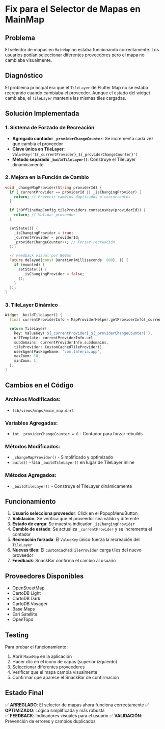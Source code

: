 # Fix para el Selector de Mapas en MainMap

## Problema

El selector de mapas en `MainMap` no estaba funcionando correctamente. Los usuarios podían seleccionar diferentes proveedores pero el mapa no cambiaba visualmente.

## Diagnóstico

El problema principal era que el `TileLayer` de Flutter Map no se estaba recreando cuando cambiaba el proveedor. Aunque el estado del widget cambiaba, el `TileLayer` mantenía las mismas tiles cargadas.

## Solución Implementada

### 1. Sistema de Forzado de Recreación

- **Agregado contador `_providerChangeCounter`**: Se incrementa cada vez que cambia el proveedor
- **Clave única en TileLayer**: `ValueKey('${_currentProvider}_${_providerChangeCounter}')`
- **Método separado `_buildTileLayer()`**: Construye el TileLayer dinámicamente

### 2. Mejora en la Función de Cambio

```dart
void _changeMapProvider(String providerId) {
  if (_currentProvider == providerId || _isChangingProvider) {
    return; // Prevenir cambios duplicados o concurrentes
  }

  if (!OfflineMapConfig.tileProviders.containsKey(providerId)) {
    return; // Validar proveedor
  }

  setState(() {
    _isChangingProvider = true;
    _currentProvider = providerId;
    _providerChangeCounter++; // Forzar recreación
  });

  // Feedback visual por 800ms
  Future.delayed(const Duration(milliseconds: 800), () {
    if (mounted) {
      setState(() {
        _isChangingProvider = false;
      });
    }
  });
}
```

### 3. TileLayer Dinámico

```dart
Widget _buildTileLayer() {
  final currentProviderInfo = MapProviderHelper.getProviderInfo(_currentProvider);

  return TileLayer(
    key: ValueKey('${_currentProvider}_${_providerChangeCounter}'),
    urlTemplate: currentProviderInfo.url,
    subdomains: currentProviderInfo.subdomains,
    tileProvider: CustomCachedTileProvider(),
    userAgentPackageName: 'com.laferia.app',
    maxZoom: 18,
    minZoom: 1,
  );
}
```

## Cambios en el Código

### Archivos Modificados:

- `lib/views/maps/main_map.dart`

### Variables Agregadas:

- `int _providerChangeCounter = 0` - Contador para forzar rebuilds

### Métodos Modificados:

- `_changeMapProvider()` - Simplificado y optimizado
- `build()` - Usa `_buildTileLayer()` en lugar de TileLayer inline

### Métodos Agregados:

- `_buildTileLayer()` - Construye el TileLayer dinámicamente

## Funcionamiento

1. **Usuario selecciona proveedor**: Click en el PopupMenuButton
2. **Validación**: Se verifica que el proveedor sea válido y diferente
3. **Estado de carga**: Se muestra indicador `_isChangingProvider`
4. **Cambio de estado**: Se actualiza `_currentProvider` y se incrementa el contador
5. **Recreación forzada**: El `ValueKey` único fuerza la recreación del `TileLayer`
6. **Nuevas tiles**: El `CustomCachedTileProvider` carga tiles del nuevo proveedor
7. **Feedback**: SnackBar confirma el cambio al usuario

## Proveedores Disponibles

- OpenStreetMap
- CartoDB Light
- CartoDB Dark
- CartoDB Voyager
- Base Maps
- Esri Satellite
- OpenTopo

## Testing

Para probar el funcionamiento:

1. Abrir `MainMap` en la aplicación
2. Hacer clic en el icono de capas (superior izquierdo)
3. Seleccionar diferentes proveedores
4. Verificar que el mapa cambia visualmente
5. Confirmar que aparece el SnackBar de confirmación

## Estado Final

✅ **ARREGLADO**: El selector de mapas ahora funciona correctamente
✅ **OPTIMIZADO**: Lógica simplificada y más robusta  
✅ **FEEDBACK**: Indicadores visuales para el usuario
✅ **VALIDACIÓN**: Prevención de errores y cambios duplicados
